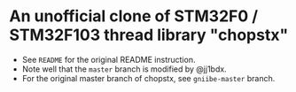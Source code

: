 # An unofficial clone of STM32F0 / STM32F103 thread library "chopstx"

* See `README` for the original README instruction.
* Note well that the `master` branch is modified by @jj1bdx.
* For the original master branch of chopstx, see `gniibe-master` branch.

